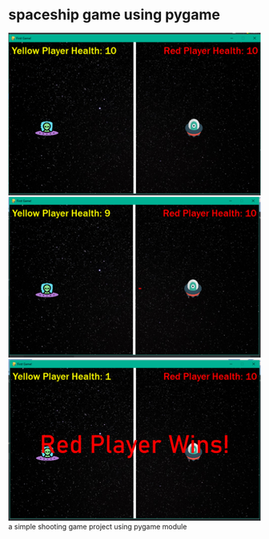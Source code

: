 # spaceship game using pygame
![image info](Visuals/image.png)
![image info](Visuals/image(1).png)
![image info](Visuals/image(2).png)
a simple shooting game project using pygame module

